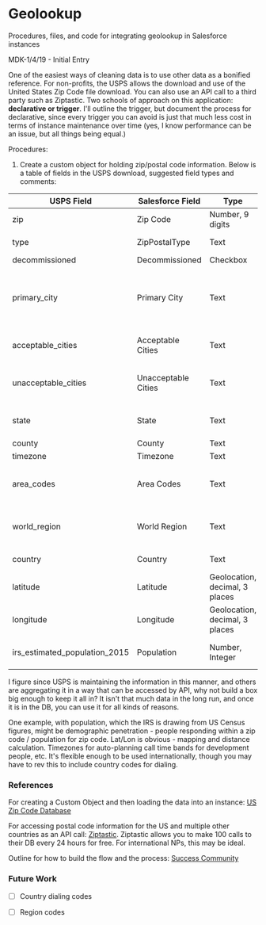 # Geolookup
Procedures, files, and code for integrating geolookup in Salesforce instances

MDK-1/4/19 - Initial Entry

One of the easiest ways of cleaning data is to use other data as a bonified reference.  For non-profits, the USPS allows the download and use of the United States Zip Code file download.  You can also use an API call to a third party such as Ziptastic.  Two schools of approach on this application: **declarative or trigger**.  I'll outline the trigger, but document the process for declarative, since every trigger you can avoid is just that much less cost in terms of instance maintenance over time (yes, I know performance can be an issue, but all things being equal.)

Procedures:

1.  Create a custom object for holding zip/postal code information.  Below is a table of fields in the USPS download, suggested field types and comments:

USPS Field | Salesforce Field | Type | Comments
-----------|------------------|------|-----------
zip | Zip Code | Number, 9 digits | No hypens, integer
type	| ZipPostalType | Text | Standard, Military, PO Box, Unique
decommissioned | Decommissioned | Checkbox | Still viable?
primary_city	| Primary City  | Text | Renamed the ZipPostalCode Name field (can only be autonumber or text)
acceptable_cities	| Acceptable Cities | Text | Comma separated list of cities within the area
unacceptable_cities	| Unacceptable Cities | Text | Comma separated list of cities not allowed to be referenced
state	| State | Text | Official two letter designator for state or province
county	| County | Text | Name of County | Appears to be a single value, no straddles
timezone	| Timezone | Text | Country/Timezone
area_codes	| Area Codes | Text | Comma separated list of area codes (text for easier import and use)
world_region	| World Region | Text | Two letter official region code (e.g. "NA" = North America)
country	| Country | Text | Official two letter country code
latitude	| Latitude | Geolocation, decimal, 3 places | For mapping and distance calculations
longitude	| Longitude | Geolocation, decimal, 3 places | For mapping and distance calculations
irs_estimated_population_2015 | Population | Number, Integer | Handy and its included in the data

I figure since USPS is maintaining the information in this manner, and others are aggregating it in a way that can be accessed by API, why not build a box big enough to keep it all in?  It isn't that much data in the long run, and once it is in the DB, you can use it for all kinds of reasons.  

One example, with population, which the IRS is drawing from US Census figures, might be demographic penetration - people responding within a zip code / population for zip code.  Lat/Lon is obvious - mapping and distance calculation.  Timezones for auto-planning call time bands for development people, etc.  It's flexible enough to be used internationally, though you may have to rev this to include country codes for dialing.



### References
For creating a Custom Object and then loading the data into an instance:  [US Zip Code Database](https://www.unitedstateszipcodes.org/zip-code-database/)

For accessing postal code information for the US and multiple other countries as an API call: [Ziptastic](https://www.getziptastic.com/).  Ziptastic allows you to make 100 calls to their DB every 24 hours for free.  For international NPs, this may be ideal.

Outline for how to build the flow and the process: [Success Community](https://success.salesforce.com/answers?id=90630000000h2ENAAY)


### Future Work
- [ ] Country dialing codes
- [ ] Region codes

